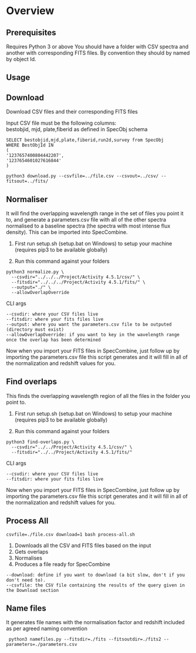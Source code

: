 # Overview

## Prerequisites

Requires Python 3 or above
You should have a folder with CSV spectra and another with corresponding FITS files. By convention they should by named by object Id.

## Usage

## Download

Download CSV files and their corresponding FITS files

Input CSV file must be the following columns:  
bestobjid, mjd, plate,fiberid as defined in SpecObj schema

```tsql
SELECT bestobjid,mjd,plate,fiberid,run2d,survey from SpecObj
WHERE BestObjId IN
(
'1237657400804442207',
'1237654601027616844'
)
```

```
python3 download.py --csvfile=../file.csv --csvout=../csv/ --fitsout=../fits/
```

## Normaliser

It will find the overlapping wavelength range in the set of files you point it to, and generate a parameters.csv file with all of the other spectra normalised to a baseline spectra (the spectra with most intense flux density). This can be imported into SpecCombine.

1. First run setup.sh (setup.bat on Windows) to setup your machine (requires pip3 to be available globally)

2. Run this command against your folders

```
python3 normalize.py \
  --csvdir="../../../Project/Activity 4.5.1/csv/" \
  --fitsdir="../../../Project/Activity 4.5.1/fits/" \
  --output="./" \
  --allowOverlapOverride
```

CLI args
```
--csvdir: where your CSV files live
--fitsdir: where your fits files live
--output: where you want the parameters.csv file to be outputed (directory must exist)
--allowOverlapOverride: if you want to key in the wavelength range once the overlap has been determined
```

Now when you import your FITS files in SpecCombine, just follow up by importing the parameters.csv file this script generates and it will fill in all of the normalization and redshift values for you.

## Find overlaps

This finds the overlapping wavelength region of all the files in the folder you point to.

1. First run setup.sh (setup.bat on Windows) to setup your machine (requires pip3 to be available globally)

2. Run this command against your folders

```
python3 find-overlaps.py \
  --csvdir="../../Project/Activity 4.5.1/csv/" \
  --fitsdir="../../Project/Activity 4.5.1/fits/"
```

CLI args
```
--csvdir: where your CSV files live
--fitsdir: where your fits files live
```

Now when you import your FITS files in SpecCombine, just follow up by importing the parameters.csv file this script generates and it will fill in all of the normalization and redshift values for you.

## Process All

```
csvfile=./file.csv download=1 bash process-all.sh
```

1. Downloads all the CSV and FITS files based on the input  
1. Gets overlaps  
1. Normalises  
1. Produces a file ready for SpecCombine  

```
--download: define if you want to download (a bit slow, don't if you don't need to).
--csvfile: the CSV file containing the results of the query given in the Download section
```

## Name files

It generates file names with the normalisation factor and redshift included as per agreed naming convention

```
 python3 namefiles.py --fitsdir=./fits --fitsoutdir=./fits2 --parameters=./parameters.csv
```